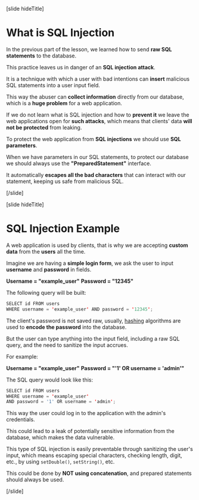 [slide hideTitle]

# What is SQL Injection

In the previous part of the lesson, we learned how to send **raw SQL statements** to the database.

This practice leaves us in danger of an **SQL injection attack**.

It is a technique with which a user with bad intentions can **insert** malicious SQL statements into a user input field.

This way the abuser can **collect information** directly from our database, which is a **huge problem** for a web application.

If we do not learn what is SQL injection and how to **prevent it** we leave the web applications open for **such attacks**, which means that clients' data **will not be protected** from leaking.

To protect the web application from **SQL injections** we should use **SQL parameters**.

When we have parameters in our SQL statements, to protect our database we should always use the **"PreparedStatement"** interface.

It automatically **escapes all the bad characters** that can interact with our statement, keeping us safe from malicious SQL.

[/slide]

[slide hideTitle]

# SQL Injection Еxample

A web application is used by clients, that is why we are accepting **custom data** from the **users** all the time.

Imagine we are having a **simple login form**, we ask the user to input **username** and **password** in fields. 

**Username = "example_user"**
**Password = "12345"**

The following query will be built:

```java
SELECT id FROM users
WHERE username = 'example_user' AND password = '12345';
```

The client's password is not saved raw, usually, [hashing](https://en.wikipedia.org/wiki/Cryptographic_hash_function) algorithms are used to **encode the password** into the database. 

But the user can type anything into the input field, including a raw SQL query, and the need to sanitize the input accrues.

For example:

**Username = "example_user"**
**Password = "'1' OR username = 'admin'"**

The SQL query would look like this:

```java
SELECT id FROM users
WHERE username = 'example_user'
AND password = '1' OR username = 'admin';
```
This way the user could log in to the application with the admin's credentials.

This could lead to a leak of potentially sensitive information from the database, which makes the data vulnerable.

This type of SQL injection is easily preventable through sanitizing the user's input, which means escaping special characters, checking length, digit, etc., by using `setDouble()`, `setString()`, etc.

This could be done by **NOT using concatenation**, and prepared statements should always be used.

[/slide]